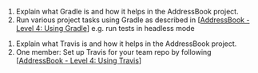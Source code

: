<panel type="info" header="`W7.8a` Can explain integration :star::star::star:" no-close>
  <include src="../../book/integration/introduction/what/full.md" />
<!-- TODO: add evidence -->
</panel>

<!-- ==================================================================================================== -->

<panel type="info" header="`W7.8b` Can explain build automation tools :star::star::star:" no-close>
  <include src="../../book/integration/buildAutomation/what/full.md" />
  <panel header=":dart: Evidence" expanded>

1. Explain what Gradle is and how it helps in the AddressBook project.
2. Run various project tasks using Gradle as described in [[AddressBook - Level 4: Using Gradle](https://nus-cs2103-ay1718s1.github.io/addressbook-level4/UsingGradle.html)] e.g. run tests in headless mode

  </panel>
</panel>

<!-- ==================================================================================================== -->

<panel type="info" header="`W7.8c` Can explain continuous integration and continuous deployment :star::star::star:" no-close>
  <include src="../../book/integration/buildAutomation/continuousIntegrationDeployment/full.md" />
  <panel header=":dart: Evidence" expanded>

1. Explain what Travis is and how it helps in the AddressBook project.
2. One member: Set up Travis for your team repo by following [[AddressBook - Level 4: Using Travis](https://nus-cs2103-ay1718s1.github.io/addressbook-level4/UsingTravis.html)]

  </panel>
</panel>
